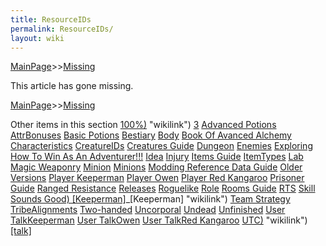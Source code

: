 ```yaml
---
title: ResourceIDs
permalink: ResourceIDs/
layout: wiki
---
```


[MainPage](/keeperrl_wiki/ "wikilink")>>[Missing](/keeperrl_wiki/Missing "wikilink")

This article has gone missing.

[MainPage](/keeperrl_wiki/ "wikilink")>>[Missing](/keeperrl_wiki/Missing "wikilink")

Other items in this section
    [100%)](/keeperrl_wiki/100%) "wikilink")
    [3](/keeperrl_wiki/3 "wikilink")
    [Advanced Potions](/keeperrl_wiki/Advanced_Potions "wikilink")
    [AttrBonuses](/keeperrl_wiki/AttrBonuses "wikilink")
    [Basic Potions](/keeperrl_wiki/Basic_Potions "wikilink")
    [Bestiary](/keeperrl_wiki/Bestiary "wikilink")
    [Body](/keeperrl_wiki/Body "wikilink")
    [Book Of Avanced Alchemy](/keeperrl_wiki/Book_Of_Avanced_Alchemy "wikilink")
    [Characteristics](/keeperrl_wiki/Characteristics "wikilink")
    [CreatureIDs](/keeperrl_wiki/CreatureIDs "wikilink")
    [Creatures Guide](/keeperrl_wiki/Creatures_Guide "wikilink")
    [Dungeon](/keeperrl_wiki/Dungeon "wikilink")
    [Enemies](/keeperrl_wiki/Enemies "wikilink")
    [Exploring](/keeperrl_wiki/Exploring "wikilink")
    [How To Win As An Adventurer!!!](/keeperrl_wiki/How_To_Win_As_An_Adventurer!!! "wikilink")
    [Idea](/keeperrl_wiki/Idea "wikilink")
    [Injury](/keeperrl_wiki/Injury "wikilink")
    [Items Guide](/keeperrl_wiki/Items_Guide "wikilink")
    [ItemTypes](/keeperrl_wiki/ItemTypes "wikilink")
    [Lab](/keeperrl_wiki/Lab "wikilink")
    [Magic Weaponry](/keeperrl_wiki/Magic_Weaponry "wikilink")
    [Minion](/keeperrl_wiki/Minion "wikilink")
    [Minions](/keeperrl_wiki/Minions "wikilink")
    [Modding Reference Data Guide](/keeperrl_wiki/Modding_Reference_Data_Guide "wikilink")
    [Older Versions](/keeperrl_wiki/Older_Versions "wikilink")
    [Player Keeperman](/keeperrl_wiki/Player_Keeperman "wikilink")
    [Player Owen](/keeperrl_wiki/Player_Owen "wikilink")
    [Player Red Kangaroo](/keeperrl_wiki/Player_Red_Kangaroo "wikilink")
    [Prisoner Guide](/keeperrl_wiki/Prisoner_Guide "wikilink")
    [Ranged Resistance](/keeperrl_wiki/Ranged_Resistance "wikilink")
    [Releases](/keeperrl_wiki/Releases "wikilink")
    [Roguelike](/keeperrl_wiki/Roguelike "wikilink")
    [Role](/keeperrl_wiki/Role "wikilink")
    [Rooms Guide](/keeperrl_wiki/Rooms_Guide "wikilink")
    [RTS](/keeperrl_wiki/RTS "wikilink")
    [Skill](/keeperrl_wiki/Skill "wikilink")
    [Sounds Good) [Keeperman]](/keeperrl_wiki/Sounds_Good)_[Keeperman] "wikilink")
    [Team Strategy](/keeperrl_wiki/Team_Strategy "wikilink")
    [TribeAlignments](/keeperrl_wiki/TribeAlignments "wikilink")
    [Two-handed](/keeperrl_wiki/Two-handed "wikilink")
    [Uncorporal](/keeperrl_wiki/Uncorporal "wikilink")
    [Undead](/keeperrl_wiki/Undead "wikilink")
    [Unfinished](/keeperrl_wiki/Unfinished "wikilink")
    [User TalkKeeperman](/keeperrl_wiki/User_TalkKeeperman "wikilink")
    [User TalkOwen](/keeperrl_wiki/User_TalkOwen "wikilink")
    [User TalkRed Kangaroo](/keeperrl_wiki/User_TalkRed_Kangaroo "wikilink")
    [UTC)](/keeperrl_wiki/UTC) "wikilink")
    [[talk]](/keeperrl_wiki/[talk] "wikilink")
